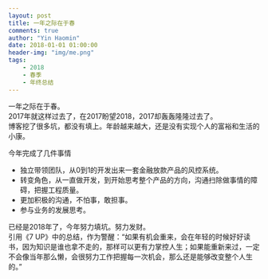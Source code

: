 ```yaml
---
layout: post
title: 一年之际在于春
comments: true
author: "Yin Haomin"
date: 2018-01-01 01:00:00
header-img: "img/me.png"
tags:
    - 2018
    - 春季
    - 年终总结
---
```


一年之际在于春。<br>
2017年就这样过去了，在2017盼望2018，2017却轰轰隆隆过去了。<br>
博客挖了很多坑，都没有填上。年龄越来越大，还是没有实现个人的富裕和生活的小康。<br>

今年完成了几件事情<br>
* 独立带领团队，从0到1的开发出来一套金融放款产品的风控系统。<br>
* 转变角色，从一直做开发，到开始思考整个产品的方向，沟通扫除做事情的障碍，把握工程质量。<br>
* 更加积极的沟通，不怕事，敢担事。<br>
* 参与业务的发展思考。<br>


已经是2018年了，今年努力填坑。努力发财。<br>
引用《7 UP》中的总结，作为警醒：“如果有机会重来，会在年轻的时候好好读书，因为知识是谁也拿不走的，那样可以更有力掌控人生；如果能重新来过，一定不会像当年那么懒，会很努力工作把握每一次机会，那么还是能够改变整个人生的。”<br>

